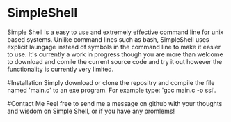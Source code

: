 
# SimpleShell
Simple Shell is a easy to use and extremely effective command line for unix based systems. Unlike command lines
such as bash, SimpleShell uses explicit laungage instead of symbols in the command line to make it easier to
use. It's currently a work in progress though you are more than welcome to download and comile the current
source code and try it out however the functionality is currently very limited.

#Installation
Simply download or clone the repositry and compile the file named 'main.c' to an exe program. 
For example type: 'gcc main.c -o ssl'.

#Contact Me
Feel free to send me a message on github with your thoughts and wisdom on Simple Shell, or if you have any
promlems!